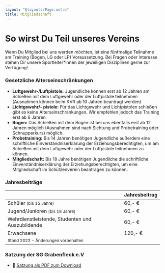 ```yaml
---
layout: "@layouts/Page.astro"
title: Mitgliedschaft
---
```


# So wirst Du Teil unseres Vereins

Wenn Du Mitglied bei uns werden möchten, ist eine fünfmalige Teilnahme am Training (Bogen, LG oder LP) Voraussetzung. Bei Fragen oder Interesse stehen Dir unsere Sportleiter\*innen der jeweiligen Disziplinen gerne zur Verfügung!

### Gesetzliche Alterseinschränkungen

- **Luftgewehr-/Luftpistole:** Jugendliche können erst ab 12 Jahren am Schießen mit dem Luftgewehr oder der Luftpistole teilnehmen (Ausnahmen können beim KVR ab 10 Jahren beantragt werden)
- **Lichtgewehr/- pistole:** Für das Lichtgewehr und Lichtpistolen schießen gibt es keine Alterseinschränkungen. Wir empfehlen jedoch das Training erst ab 6 Jahren
- **Bogen:** Das Schießen mit dem Bogen ist bei uns ebenfalls erst ab 12 Jahren möglich (Ausnahmen sind nach Sichtung und Probetraining oder Schnupperkurs) möglich.
- **Probetraining:** Bis 14 Jahren benötigen Jugendliche außerdem eine schriftliche Einverständniserklärung der Erziehungsberechtigten, um am Schießen mit dem Luftgewehr oder der Luftpistole teilnehmen zu können.
- **Mitgliedschaft:** Bis 18 Jahre benötigen Jugendliche die schriftliche Einverständniserklärung der Erziehungsberechtigten, um eine Mitgliedschaft im Schützenverein beantragen zu können.

### Jahresbeiträge

|                                                    | Jahresbeitrag |
| -------------------------------------------------- | ------------- |
| Schüler <small>(bis 15 Jahre)</small>              | 60,- €        |
| Jugend/Junioren <small>(bis 18 Jahre)</small>      | 60,- €        |
| Wehrdienstleistende, Studenten und Auszubildende   | 60,- €        |
| Erwachsene                                         | 120,- €       |
| <small>Stand 2022 - Änderungen vorbehalten</small> |               |

### Satzung der SG Grabenfleck e.V

- 📖 [Satzung als PDF zum Download](/images/uploads/satzung_sggrabenfleck.pdf)
